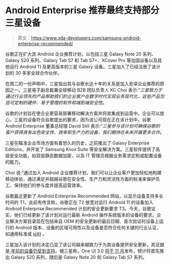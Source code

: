 # Android Enterprise 推荐最终支持部分三星设备

> 原文：<https://www.xda-developers.com/samsung-android-enterprise-recommended/>

谷歌正在扩大其 Android 企业推荐计划，以包括三星 Galaxy Note 20 系列、Galaxy S20 系列、Galaxy Tab S7 和 Tab S7+、XCover Pro 等加固设备以及其他运行 Android 11 及更高版本的三星 Galaxy 设备。三星加入了已经注册了该计划的 30 多家全球合作伙伴。

在周二的一份声明中，三星指出其与谷歌长达十年的关系是加入安卓企业推荐的原因之一。三星电子副总裁兼全球移动 B2B 团队负责人 KC Choi 表示:“*三星致力于通过行业领先的产品帮助我们的企业客户在数字时代实现业务现代化，这些产品包括可定制的硬件、易于管理的软件和端到端安全性*。

谷歌的计划旨在使企业更容易部署移动解决方案并将其集成到运营中。企业可以放心，三星的设备符合谷歌提出的要求，因为该公司现在正在该计划中。谷歌 Android Enterprise 董事总经理 David Still 表示:“*三星参与该计划可确保谷歌的客户获得具有出色安全性、效率和生产力的设备，我们期待在未来开展更多合作*。

三星在瞄准企业市场方面有着悠久的历史，之前推出了 Galaxy Enterprise Editions，并开发了 Samsung Knox Suite 等安全解决方案。三星软件提供了高级安全功能，如双层静态数据加密，以及 IT 管理员根据业务需求定制或配置设备的能力。

Choi 说:“通过加入 Android 企业推荐计划，我们可以让企业客户更加轻松地构建移动体验，通过满足并超越谷歌在安全性、生产力和灵活性方面的标准来保护员工、保持他们的参与度并提高运营效率。

谷歌最近更新了 Android Enterprise Recommended 网站，以显示设备支持多长时间的 T1，此前有传言称，谷歌正在 T2 放宽对运行 Android 11 的设备加入 Android Enterprise Recommended 计划的安全更新要求 T3。今天，谷歌证实，他们已经更新了该计划对运行最新 Android 操作系统版本的设备的要求。企业解决方案目录现在包括来自 OEM 的安全更新的最后日期、首次验证时设备上运行的 Android 版本、设备的区域可用性以及设备是否符合任何关键的行业认证，如通用标准或 [ioXt](https://www.xda-developers.com/google-pixel-4a-pixel-4-receive-ioxt-security-certification/) 。

三星加入该计划的决定凸显了该公司越来越致力于为其设备提供安全更新，其证据是,[年前的设备仍受到支持](https://www.xda-developers.com/samsung-galaxy-tab-s2-2015-officially-receives-october-2020-security-patches/)。据三星称，One UI 3.0 [将于 11 月](https://www.xda-developers.com/samsung-one-ui-3-0-new-features-android-11-update/)发布，预计将首先推出 Galaxy S20 系列，随后是 Galaxy Note 20 和 Galaxy Tab S7 系列。